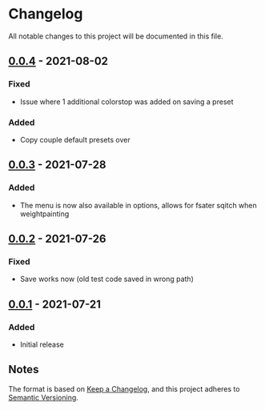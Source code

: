 # Changelog
All notable changes to this project will be documented in this file.

## [0.0.4] - 2021-08-02
### Fixed
- Issue where 1 additional colorstop was added on saving a preset

### Added
- Copy couple default presets over


## [0.0.3] - 2021-07-28
### Added
- The menu is now also available in options, allows for fsater sqitch when weightpainting

## [0.0.2] - 2021-07-26
### Fixed
- Save works now  (old test code saved in wrong path)

## [0.0.1] - 2021-07-21
### Added
- Initial release

## Notes

The format is based on [Keep a Changelog](https://keepachangelog.com/en/1.0.0/),
and this project adheres to [Semantic Versioning](https://semver.org/spec/v2.0.0.html).
<!--### Official Rigify Info-->

[0.0.4]:https://github.com/schroef/Save-Custom-Weight-Paint-Presets/releases/tag/v0.0.4
[0.0.3]:https://github.com/schroef/Save-Custom-Weight-Paint-Presets/releases/tag/v0.0.3
[0.0.2]:https://github.com/schroef/Save-Custom-Weight-Paint-Presets/releases/tag/v0.0.2
[0.0.1]:https://github.com/schroef/Save-Custom-Weight-Paint-Presets/releases/tag/v0.0.1